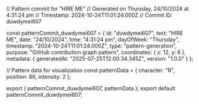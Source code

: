 // Pattern commit for "HIRE ME"
// Generated on Thursday, 24/10/2024 at 4:31:24 pm
// Timestamp: 2024-10-24T11:01:24.000Z
// Commit ID: duwdymei607

const patternCommit_duwdymei607 = {
  id: "duwdymei607",
  text: "HIRE ME",
  date: "24/10/2024",
  time: "4:31:24 pm",
  dayOfWeek: "Thursday",
  timestamp: "2024-10-24T11:01:24.000Z",
  type: "pattern-generation",
  purpose: "GitHub contribution graph pattern",
  coordinates: {
    x: 12,
    y: 6
  },
  metadata: {
    generatedAt: "2025-07-25T12:00:34.345Z",
    version: "1.0.0"
  }
};

// Pattern data for visualization
const patternData = {
  character: "R",
  position: 86,
  intensity: 2
};

export { patternCommit_duwdymei607, patternData };
export default patternCommit_duwdymei607;
